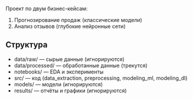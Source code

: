 Проект по двум бизнес-кейсам:
1. Прогнозирование продаж (классические модели)
2. Анализ отзывов (глубокие нейронные сети)

## Структура
- data/raw/       — сырые данные (игнорируются)
- data/processed/ — обработанные данные (трекутся)
- notebooks/      — EDA и эксперименты
- src/            — код (data_extraction, preprocessing, modeling_ml, modeling_dl)
- models/         — модели (игнорируются)
- results/        — отчёты и графики (игнорируются)
